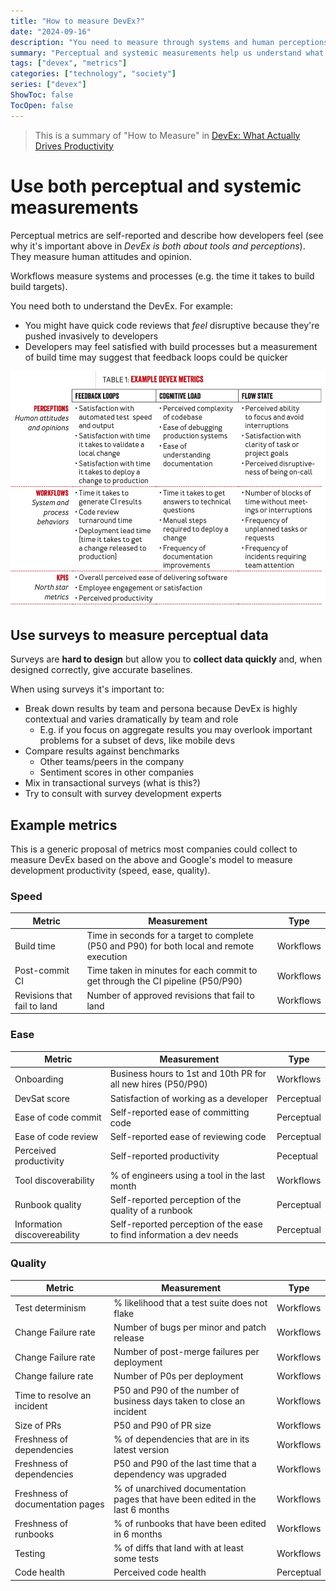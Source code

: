 ```yaml
---
title: "How to measure DevEx?"
date: "2024-09-16"
description: "You need to measure through systems and human perceptions."
summary: "Perceptual and systemic measurements help us understand what's the state of DevEx in an organization"
tags: ["devex", "metrics"]
categories: ["technology", "society"]
series: ["devex"]
ShowToc: false
TocOpen: false
---
```


> This is a summary of "How to Measure" in [DevEx: What Actually Drives Productivity](https://dl.acm.org/doi/pdf/10.1145/3595878)
>
# Use both perceptual and systemic measurements

Perceptual metrics are self-reported and describe how developers feel (see why it's important above in *DevEx is both about tools and perceptions*). They measure human attitudes and opinion.

Workflows measure systems and processes (e.g. the time it takes to build build targets).

You need both to understand the DevEx. For example:

- You might have quick code reviews that *feel* disruptive because they're pushed invasively to developers
- Developers may feel satisfied with build processes but a measurement of build time may suggest that feedback loops could be quicker

![alt text](/images/example-metrics.jpg)

## Use surveys to measure perceptual data

Surveys are **hard to design** but allow you to **collect data quickly** and, when designed correctly, give accurate baselines.

When using surveys it's important to:

- Break down results by team and persona because DevEx is highly contextual and varies dramatically by team and role
  - E.g. if you focus on aggregate results you may overlook important problems for a subset of devs, like mobile devs
- Compare results against benchmarks
  - Other teams/peers in the company
  - Sentiment scores in other companies
- Mix in transactional surveys (what is this?)
- Try to consult with survey development experts

## Example metrics

This is a generic proposal of metrics most companies could collect to measure DevEx based on the above and Google's model to measure development productivity (speed, ease, quality).

### Speed

|Metric|Measurement|Type|
|-|-|-|
| Build time | Time in seconds for a target to complete (P50 and P90) for both local and remote execution | Workflows |
| Post-commit CI | Time taken in minutes for each commit to get through the CI pipeline (P50/P90) | Workflows |
| Revisions that fail to land | Number of approved revisions that fail to land | Workflows |

### Ease

| Metric                       | Measurement                                                          | Type       |
| ---------------------------- | -------------------------------------------------------------------- | ---------- |
| Onboarding                   | Business hours to 1st and 10th PR for all new hires (P50/P90)        | Workflows  |
| DevSat score                 | Satisfaction of working as a developer                         | Perceptual |
| Ease of code commit          | Self-reported ease of committing code                                | Perceptual |
| Ease of code review          | Self-reported ease of reviewing code                                 | Perceptual |
| Perceived productivity       | Self-reported productivity                                           | Peceptual  |
| Tool discoverability         | % of engineers using a tool in the last month                        | Workflows  |
| Runbook quality              | Self-reported perception of the quality of a runbook                 | Perceptual |
| Information discovereability | Self-reported perception of the ease to find information a dev needs | Perceptual |

### Quality

| Metric                        | Measurement                                                                                                                          | Type       |
| ----------------------------- | ------------------------------------------------------------------------------------------------------------------------------------ | ---------- |
| Test determinism              | % likelihood that a test suite does not flake                                                                                        | Workflows  |
| Change Failure rate           | Number of bugs per minor and patch release                                                 | Workflows  |
| Change Failure rate           | Number of post-merge failures per deployment                                                                                         | Workflows  |
| Change failure rate           | Number of P0s per deployment                                                                                                         | Workflows  |
| Time to resolve an incident   | P50 and P90 of the number of business days taken to close an incident | Workflows  |
| Size of PRs                   | P50 and P90 of PR size                                                                                                               | Workflows  |
| Freshness of dependencies     | % of dependencies that are in its latest version                                                                                     | Workflows  |
| Freshness of dependencies     | P50 and P90 of the last time that a dependency was upgraded                                                                          | Workflows  |
| Freshness of documentation pages | % of unarchived documentation pages that have been edited in the last 6 months                                                          | Workflows  |
| Freshness of runbooks         | % of runbooks that have been edited in 6 months                                                                                      | Workflows  |
| Testing                       | % of diffs that land with at least some tests                                                                                        | Workflows  |
| Code health                   | Perceived code health                                                                                                                | Perceptual |

